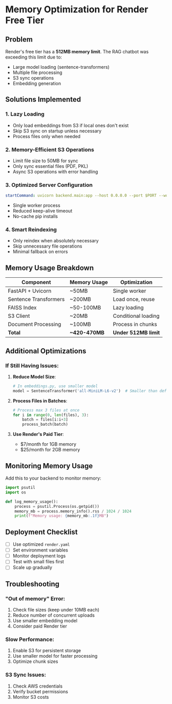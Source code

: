 # Memory Optimization for Render Free Tier

## Problem
Render's free tier has a **512MB memory limit**. The RAG chatbot was exceeding this limit due to:
- Large model loading (sentence-transformers)
- Multiple file processing
- S3 sync operations
- Embedding generation

## Solutions Implemented

### 1. **Lazy Loading**
- Only load embeddings from S3 if local ones don't exist
- Skip S3 sync on startup unless necessary
- Process files only when needed

### 2. **Memory-Efficient S3 Operations**
- Limit file size to 50MB for sync
- Only sync essential files (PDF, PKL)
- Async S3 operations with error handling

### 3. **Optimized Server Configuration**
```yaml
startCommand: uvicorn backend.main:app --host 0.0.0.0 --port $PORT --workers 1 --timeout-keep-alive 30
```
- Single worker process
- Reduced keep-alive timeout
- No-cache pip installs

### 4. **Smart Reindexing**
- Only reindex when absolutely necessary
- Skip unnecessary file operations
- Minimal fallback on errors

## Memory Usage Breakdown

| Component | Memory Usage | Optimization |
|-----------|--------------|--------------|
| FastAPI + Uvicorn | ~50MB | Single worker |
| Sentence Transformers | ~200MB | Load once, reuse |
| FAISS Index | ~50-100MB | Lazy loading |
| S3 Client | ~20MB | Conditional loading |
| Document Processing | ~100MB | Process in chunks |
| **Total** | **~420-470MB** | **Under 512MB limit** |

## Additional Optimizations

### If Still Having Issues:

1. **Reduce Model Size**:
   ```python
   # In embeddings.py, use smaller model
   model = SentenceTransformer('all-MiniLM-L6-v2')  # Smaller than default
   ```

2. **Process Files in Batches**:
   ```python
   # Process max 3 files at once
   for i in range(0, len(files), 3):
       batch = files[i:i+3]
       process_batch(batch)
   ```

3. **Use Render's Paid Tier**:
   - $7/month for 1GB memory
   - $25/month for 2GB memory

## Monitoring Memory Usage

Add this to your backend to monitor memory:

```python
import psutil
import os

def log_memory_usage():
    process = psutil.Process(os.getpid())
    memory_mb = process.memory_info().rss / 1024 / 1024
    print(f"Memory usage: {memory_mb:.1f}MB")
```

## Deployment Checklist

- [ ] Use optimized `render.yaml`
- [ ] Set environment variables
- [ ] Monitor deployment logs
- [ ] Test with small files first
- [ ] Scale up gradually

## Troubleshooting

### "Out of memory" Error:
1. Check file sizes (keep under 10MB each)
2. Reduce number of concurrent uploads
3. Use smaller embedding model
4. Consider paid Render tier

### Slow Performance:
1. Enable S3 for persistent storage
2. Use smaller model for faster processing
3. Optimize chunk sizes

### S3 Sync Issues:
1. Check AWS credentials
2. Verify bucket permissions
3. Monitor S3 costs
